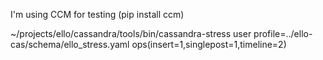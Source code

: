 I'm using CCM for testing (pip install ccm)

 ~/projects/ello/cassandra/tools/bin/cassandra-stress user profile=../ello-cas/schema/ello_stress.yaml ops\(insert=1,singlepost=1,timeline=2\)
